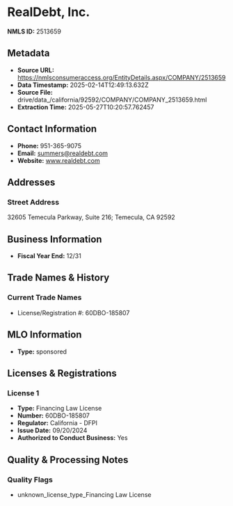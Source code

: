 # RealDebt, Inc.

**NMLS ID:** 2513659

## Metadata
- **Source URL:** https://nmlsconsumeraccess.org/EntityDetails.aspx/COMPANY/2513659
- **Data Timestamp:** 2025-02-14T12:49:13.632Z
- **Source File:** drive/data_/california/92592/COMPANY/COMPANY_2513659.html
- **Extraction Time:** 2025-05-27T10:20:57.762457

## Contact Information
- **Phone:** 951-365-9075
- **Email:** summers@realdebt.com
- **Website:** www.realdebt.com

## Addresses
### Street Address
32605 Temecula Parkway, Suite 216; Temecula, CA 92592

## Business Information
- **Fiscal Year End:** 12/31

## Trade Names & History
### Current Trade Names
- License/Registration #: 60DBO-185807

## MLO Information
- **Type:** sponsored

## Licenses & Registrations

### License 1
- **Type:** Financing Law License
- **Number:** 60DBO-185807
- **Regulator:** California - DFPI
- **Issue Date:** 09/20/2024
- **Authorized to Conduct Business:** Yes

## Quality & Processing Notes
### Quality Flags
- unknown_license_type_Financing Law License
